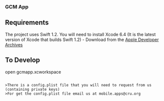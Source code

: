 ### GCM App

Requirements
---
The project uses Swift 1.2. You will need to install Xcode 6.4 (It is the latest version of Xcode that builds Swift 1.2) - Download from the [Apple Developer Archives](https://developer.apple.com/downloads/)


To Develop
---
open gcmapp.xcworkspace
```

>There is a config.plist file that you will need to request from us (containing private keys)
>For get the config.plist file email us at mobile.apps@cru.org 
